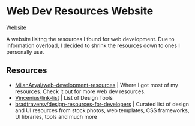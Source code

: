 # Web Dev Resources Website 

[Website](https://tiger-fish.github.io/web-dev-resources/) 

A website lisitng the resources I found for web development. Due to information overload, I decided to shrink the resources down to ones I personally use. 

## Resources
 * [MilanAryal/web-development-resources](https://github.com/MilanAryal/web-development-resources) | Where I got most of my resources. Check it out for more web dev resources.
 * [Vincenius/link-list](https://github.com/Vincenius/link-list) | List of Design Tools
 * [bradtraversy/design-resources-for-developers](https://github.com/bradtraversy/design-resources-for-developers) | Curated list of design and UI resources from stock photos, web templates, CSS frameworks, UI libraries, tools and much more

